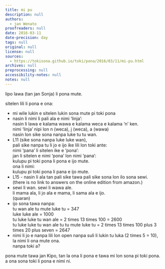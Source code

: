 ```yaml
---
title: mi pu
description: null
authors:
  - jan Wenato
proofreaders: null
date: 2016-03-11
date-precision: day
tags: null
original: null
license: null
sources:
  - https://tokisona.github.io/toki/pona/2016/03/11/mi-pu.html
archives: null
preprocessing: null
accessibility-notes: null
notes: null
---
```


lipo lawa (tan jan Sonja) li pona mute.

sitelen lili li pona e ona:

* mi wile lukin e sitelen lukin sona mute pi toki pona
* nasin li nimi li pali ala e nimi ‘linja’:  \
  nasin li lawa e kalama wawa e kalama weca e kalama ‘n’ ken.  \
  nimi ‘linja’ nipi lon n (weca), j (weca), a (wawa)  \
  nasin lon sike sona nanpa luke tu tu wan.
* L11 (sike sona nanpa luke luke wan),  \
  pali sike nanpa tu li jo e ijo ike lili lon toki ante:  \
  nimi ‘pana’ li sitelen ike e ‘pona’:  \
  jan li sitelen e nimi ‘pona’ lon nimi ‘pana’:  \
  kulupu pi toki pona li pona e ijo mute.  \
  ona li nimi:  \
  kulupu pi toki pona li pana e ijo mute.
* L15 - nasin li ala tan pali sike tawa pali sike sona lon ilo sona sewi.  \
  (there is no link to answers on the online edition from amazon.)
* sewi li wan. sewi li wawa ale.  \
  li mama ala, li jo ala e mama, li sama ala e ijo.  \
  (quaran)
* ijo sona tawa nanpa:  \
  tu wan ale tu mute luke tu = 347  \
  luke luke ale = 1000  \
  tu luke luke tu wan ale = 2 times 13 times 100 = 2600  \
  tu luke luke tu wan ale tu tu mute luke tu = 2 times 13 times 100 plus 3 times 20 plus seven = 2647
* nimi li jo e nanpa lili lon open nanpa suli li lukin tu luka (2 times 5 = 10),  \
  la nimi li ona mute ona.  \
  nanpa toki a?

pona mute tawa jan Kipo, tan la ona li pona e tawa mi lon sona pi toki pona. a ona sona toki li pona e nimi ni.
